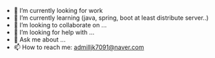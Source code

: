 
- 🔭 I’m currently looking for work
- 🌱 I’m currently learning (java, spring, boot at least distribute server..)
- 👯 I’m looking to collaborate on ...
- 🤔 I’m looking for help with ...
- 💬 Ask me about ...
- 📫 How to reach me: admilljk7091@naver.com

